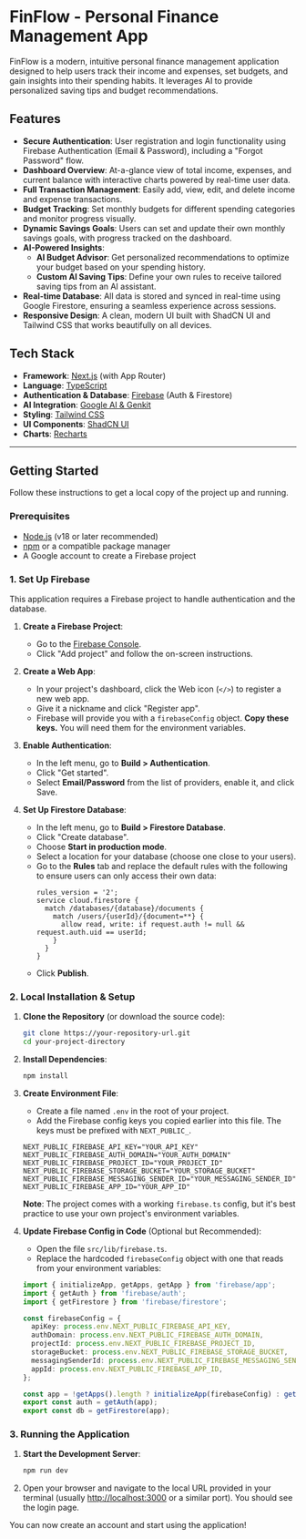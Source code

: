 # FinFlow - Personal Finance Management App

FinFlow is a modern, intuitive personal finance management application designed to help users track their income and expenses, set budgets, and gain insights into their spending habits. It leverages AI to provide personalized saving tips and budget recommendations.



## Features

- **Secure Authentication**: User registration and login functionality using Firebase Authentication (Email & Password), including a "Forgot Password" flow.
- **Dashboard Overview**: At-a-glance view of total income, expenses, and current balance with interactive charts powered by real-time user data.
- **Full Transaction Management**: Easily add, view, edit, and delete income and expense transactions.
- **Budget Tracking**: Set monthly budgets for different spending categories and monitor progress visually.
- **Dynamic Savings Goals**: Users can set and update their own monthly savings goals, with progress tracked on the dashboard.
- **AI-Powered Insights**:
    - **AI Budget Advisor**: Get personalized recommendations to optimize your budget based on your spending history.
    - **Custom AI Saving Tips**: Define your own rules to receive tailored saving tips from an AI assistant.
- **Real-time Database**: All data is stored and synced in real-time using Google Firestore, ensuring a seamless experience across sessions.
- **Responsive Design**: A clean, modern UI built with ShadCN UI and Tailwind CSS that works beautifully on all devices.

## Tech Stack

- **Framework**: [Next.js](https://nextjs.org/) (with App Router)
- **Language**: [TypeScript](https://www.typescriptlang.org/)
- **Authentication & Database**: [Firebase](https://firebase.google.com/) (Auth & Firestore)
- **AI Integration**: [Google AI & Genkit](https://firebase.google.com/docs/genkit)
- **Styling**: [Tailwind CSS](https://tailwindcss.com/)
- **UI Components**: [ShadCN UI](https://ui.shadcn.com/)
- **Charts**: [Recharts](https://recharts.org/)

---

## Getting Started

Follow these instructions to get a local copy of the project up and running.

### Prerequisites

- [Node.js](https://nodejs.org/) (v18 or later recommended)
- [npm](https://www.npmjs.com/) or a compatible package manager
- A Google account to create a Firebase project

### 1. Set Up Firebase

This application requires a Firebase project to handle authentication and the database.

1.  **Create a Firebase Project**:
    - Go to the [Firebase Console](https://console.firebase.google.com/).
    - Click "Add project" and follow the on-screen instructions.

2.  **Create a Web App**:
    - In your project's dashboard, click the Web icon (`</>`) to register a new web app.
    - Give it a nickname and click "Register app".
    - Firebase will provide you with a `firebaseConfig` object. **Copy these keys.** You will need them for the environment variables.

3.  **Enable Authentication**:
    - In the left menu, go to **Build > Authentication**.
    - Click "Get started".
    - Select **Email/Password** from the list of providers, enable it, and click Save.

4.  **Set Up Firestore Database**:
    - In the left menu, go to **Build > Firestore Database**.
    - Click "Create database".
    - Choose **Start in production mode**.
    - Select a location for your database (choose one close to your users).
    - Go to the **Rules** tab and replace the default rules with the following to ensure users can only access their own data:
      ```
      rules_version = '2';
      service cloud.firestore {
        match /databases/{database}/documents {
          match /users/{userId}/{document=**} {
            allow read, write: if request.auth != null && request.auth.uid == userId;
          }
        }
      }
      ```
    - Click **Publish**.

### 2. Local Installation & Setup

1.  **Clone the Repository** (or download the source code):
    ```sh
    git clone https://your-repository-url.git
    cd your-project-directory
    ```

2.  **Install Dependencies**:
    ```sh
    npm install
    ```

3.  **Create Environment File**:
    - Create a file named `.env` in the root of your project.
    - Add the Firebase config keys you copied earlier into this file. The keys must be prefixed with `NEXT_PUBLIC_`.
    ```
    NEXT_PUBLIC_FIREBASE_API_KEY="YOUR_API_KEY"
    NEXT_PUBLIC_FIREBASE_AUTH_DOMAIN="YOUR_AUTH_DOMAIN"
    NEXT_PUBLIC_FIREBASE_PROJECT_ID="YOUR_PROJECT_ID"
    NEXT_PUBLIC_FIREBASE_STORAGE_BUCKET="YOUR_STORAGE_BUCKET"
    NEXT_PUBLIC_FIREBASE_MESSAGING_SENDER_ID="YOUR_MESSAGING_SENDER_ID"
    NEXT_PUBLIC_FIREBASE_APP_ID="YOUR_APP_ID"
    ```
    **Note**: The project comes with a working `firebase.ts` config, but it's best practice to use your own project's environment variables.

4.  **Update Firebase Config in Code** (Optional but Recommended):
    - Open the file `src/lib/firebase.ts`.
    - Replace the hardcoded `firebaseConfig` object with one that reads from your environment variables:
    ```ts
    import { initializeApp, getApps, getApp } from 'firebase/app';
    import { getAuth } from 'firebase/auth';
    import { getFirestore } from 'firebase/firestore';

    const firebaseConfig = {
      apiKey: process.env.NEXT_PUBLIC_FIREBASE_API_KEY,
      authDomain: process.env.NEXT_PUBLIC_FIREBASE_AUTH_DOMAIN,
      projectId: process.env.NEXT_PUBLIC_FIREBASE_PROJECT_ID,
      storageBucket: process.env.NEXT_PUBLIC_FIREBASE_STORAGE_BUCKET,
      messagingSenderId: process.env.NEXT_PUBLIC_FIREBASE_MESSAGING_SENDER_ID,
      appId: process.env.NEXT_PUBLIC_FIREBASE_APP_ID,
    };

    const app = !getApps().length ? initializeApp(firebaseConfig) : getApp();
    export const auth = getAuth(app);
    export const db = getFirestore(app);
    ```

### 3. Running the Application

1.  **Start the Development Server**:
    ```sh
    npm run dev
    ```

2.  Open your browser and navigate to the local URL provided in your terminal (usually [http://localhost:3000](http://localhost:3000) or a similar port). You should see the login page.

You can now create an account and start using the application!
